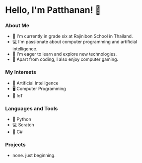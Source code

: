 # Hello, I'm Patthanan! 👋

### About Me
- 🏫 I'm currently in grade six at Rajinibon School in Thailand.
- 💻 I'm passionate about computer programming and artificial intelligence.
- 🌱 I'm eager to learn and explore new technologies.
- 🎨 Apart from coding, I also enjoy computer gaming.

### My Interests
- 🤖 Artificial Intelligence
- 🖥️ Computer Programming
- 📱 IoT

### Languages and Tools
- 🐍 Python
- 💻 Scratch
- 🔭 C#

### Projects
- none. just beginning.
